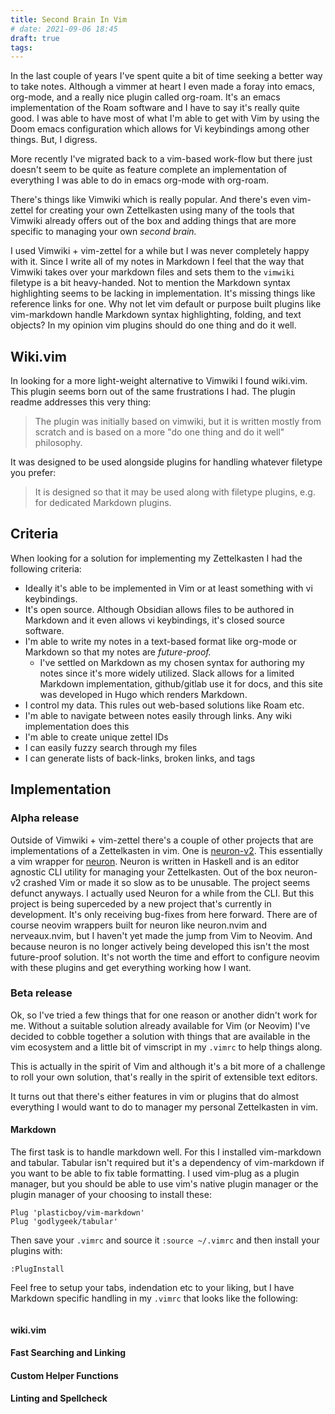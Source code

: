 ```yaml
---
title: Second Brain In Vim
# date: 2021-09-06 18:45
draft: true
tags:
---
```


In the last couple of years I've spent quite a bit of time seeking a better way
to take notes. Although a vimmer at heart I even made a foray into emacs,
org-mode, and a really nice plugin called org-roam. It's an emacs
implementation of the Roam software and I have to say it's really quite good. I
was able to have most of what I'm able to get with Vim by using the Doom emacs
configuration which allows for Vi keybindings among other things. But, I digress.

More recently I've migrated back to a vim-based work-flow but there just doesn't
seem to be quite as feature complete an implementation of everything I was able
to do in emacs org-mode with org-roam.

There's things like Vimwiki which is really popular. And there's even vim-zettel
for creating your own Zettelkasten using many of the tools that Vimwiki already
offers out of the box and adding things that are more specific to managing your
own _second brain._

I used Vimwiki + vim-zettel for a while but I was never completely happy with
it. Since I write all of my notes in Markdown I feel that the way that Vimwiki
takes over your markdown files and sets them to the `vimwiki` filetype is a bit
heavy-handed. Not to mention the Markdown syntax highlighting seems to be
lacking in implementation. It's missing things like reference links for one.
Why not let vim default or purpose built plugins like vim-markdown handle
Markdown syntax highlighting, folding, and text objects? In my opinion vim
plugins should do one thing and do it well.

## Wiki.vim

In looking for a more light-weight alternative to Vimwiki I found wiki.vim. This
plugin seems born out of the same frustrations I had. The plugin readme
addresses this very thing:

> The plugin was initially based on vimwiki, but it is written mostly from
> scratch and is based on a more "do one thing and do it well" philosophy.

It was designed to be used alongside plugins for handling whatever filetype you
prefer:

> It is designed so that it may be used along with filetype plugins, e.g. for
> dedicated Markdown plugins.

## Criteria

When looking for a solution for implementing my Zettelkasten I had the following
criteria:

* Ideally it's able to be implemented in Vim or at least something with vi
  keybindings.
* It's open source. Although Obsidian allows files to be authored in Markdown
  and it even allows vi keybindings, it's closed source software.
* I'm able to write my notes in a text-based format like org-mode or Markdown so
  that my notes are _future-proof._
  * I've settled on Markdown as my chosen syntax for authoring my notes since
    it's more widely utilized. Slack allows for a limited Markdown implementation,
    github/gitlab use it for docs, and this site was developed in Hugo which
    renders Markdown.
* I control my data. This rules out web-based solutions like Roam etc.
* I'm able to navigate between notes easily through links. Any wiki
  implementation does this
* I'm able to create unique zettel IDs
* I can easily fuzzy search through my files
* I can generate lists of back-links, broken links, and tags

## Implementation

### Alpha release

Outside of Vimwiki + vim-zettel there's a couple of other projects that are
implementations of a Zettelkasten in vim. One is
[neuron-v2](https://github.com/chiefnoah/neuron-v2.vim).  This essentially a vim
wrapper for [neuron](https://neuron.zettel.page/). Neuron is written in Haskell
and is an editor agnostic CLI utility for managing your Zettelkasten. Out of the
box neuron-v2 crashed Vim or made it so slow as to be unusable. The project
seems defunct anyways. I actually used Neuron for a while from the CLI. But this
project is being superceded by a new project that's currently in development.
It's only receiving bug-fixes from here forward. There are of course neovim
wrappers built for neuron like neuron.nvim and nerveaux.nvim, but I haven't yet
made the jump from Vim to Neovim. And because neuron is no longer actively being
developed this isn't the most future-proof solution. It's not worth the time and
effort to configure neovim with these plugins and get everything working how I
want.

### Beta release

Ok, so I've tried a few things that for one reason or another didn't work for
me. Without a suitable solution already available for Vim (or Neovim) I've
decided to cobble together a solution with things that are available in the vim
ecosystem and a little bit of vimscript in my `.vimrc` to help things along.

This is actually in the spirit of Vim and although it's a bit more of a
challenge to roll your own solution, that's really in the spirit of extensible
text editors.

It turns out that there's either features in vim or plugins that do almost
everything I would want to do to manager my personal Zettelkasten in vim.

#### Markdown

The first task is to handle markdown well. For this I installed vim-markdown and
tabular. Tabular isn't required but it's a dependency of vim-markdown if you
want to be able to fix table formatting. I used vim-plug as a plugin manager,
but you should be able to use vim's native plugin manager or the plugin manager
of your choosing to install these:

```viml
Plug 'plasticboy/vim-markdown'
Plug 'godlygeek/tabular'
```

Then save your `.vimrc` and source it `:source ~/.vimrc` and then install your
plugins with:

```viml
:PlugInstall
```

Feel free to setup your tabs, indendation etc to your liking, but I have
Markdown specific handling in my `.vimrc` that looks like the following:

```viml
```

#### wiki.vim

#### Fast Searching and Linking

#### Custom Helper Functions

#### Linting and Spellcheck
